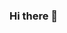 ### Hi there 👋

<!--
**DazHub/DazHub** is a ✨ _special_ ✨ repository because its `README.md` (this file) appears on your GitHub profile.

Here are some ideas to get you started:

- 🔭 I’m currently working on DazHub, a roblox script hub.
- 🌱 I’m currently learning Lua, C#, Javascript, Html, many more, you get the idea.
- 💬 Ask me about DazHub, always working on it!
- 📫 Reach me on Discord: Daz#9999 or on my Discord Server: https://discord.gg/qF6ntmTH8c
- 😄 Pronouns: He/Him
- ⚡ Fun fact: I'm cool.
-->
